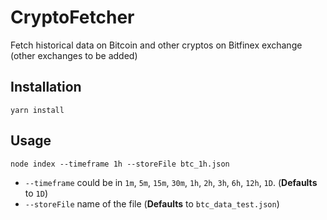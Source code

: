 # CryptoFetcher

Fetch historical data on Bitcoin and other cryptos on Bitfinex exchange (other exchanges to be added)

## Installation

`yarn install`

## Usage

`node index --timeframe 1h --storeFile btc_1h.json`

- `--timeframe` could be in `1m`, `5m`, `15m`, `30m`, `1h`, `2h`, `3h`, `6h`, `12h`, `1D`. (**Defaults** to `1D`)
- `--storeFile` name of the file (**Defaults** to `btc_data_test.json`)
